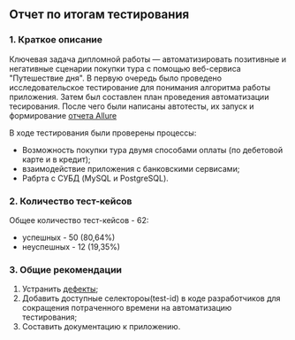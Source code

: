 ## Отчет по итогам тестирования

### 1. Краткое описание
Ключевая задача дипломной работы — автоматизировать позитивные и негативные сценарии покупки тура с помощью веб-сервиса "Путешествие дня". 
В первую очередь было проведено исследовательское тестирование для понимания алгоритма работы приложения. Затем был составлен план проведения автоматизации тесирования.
После чего были написаны автотесты, их запуск и формирование [отчета Allure](https://github.com/Yana-Gus/QA-DIPLOMA_BuyTour/blob/main/%D0%BE%D1%82%D1%87%D0%B5%D1%82%20Allure.md)

В ходе тестирования были проверены процессы:
* Возможность покупки тура двумя способами оплаты (по дебетовой карте и в кредит);
* взаимодействие приложения с банковскими сервисами;
* Рабрта с СУБД (MySQL и PostgreSQL).

### 2. Количество тест-кейсов
Общее количество тест-кейсов - 62:
* успешных - 50 (80,64%)
* неуспешных - 12 (19,35%)



### 3. Общие рекомендации
1. Устранить [дефекты](https://github.com/Yana-Gus/QA-DIPLOMA_BuyTour/issues);
2. Добавить доступные селектороы(test-id) в коде разработчиков для сокращения потраченного времени на автоматизацию тестирования;
3. Составить документацию к приложению.
